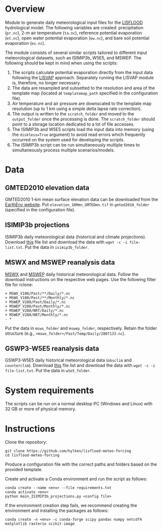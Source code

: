 # Overview

Module to generate daily meteorological input files for the [LISFLOOD](https://github.com/ec-jrc/lisflood-code) hydrological model. The following variables are created: precipitation (`pr.nc`), 2-m air temperature (`ta.nc`), reference potential evaporation (`et.nc`), open water potential evaporation (`ew.nc`), and bare soil potential evaporation (`es.nc`). 

The module consists of several similar scripts tailored to different input meteorological datasets, such as ISIMIP3b, W5E5, and MSWEP. The following should be kept in mind when using the scripts:
1. The scripts calculate potential evaporation directly from the input data following the [LISVAP](https://github.com/ec-jrc/lisflood-lisvap) approach. Separately running the LISVAP module is, therefore, no longer necessary. 
2. The data are resampled and subsetted to the resolution and area of the template map (located at `templatemap_path` specified in the configuration file).
3. Air temperature and air pressure are downscaled to the template map resolution (up to 1 km using a simple delta lapse rate correction). 
4. The output is written to the `scratch_folder` and moved to the `output_folder` once the processing is done. The `scratch_folder` should point to a storage location dedicated to a lot of file accesses.
5. The ISIMIP3b and W5E5 scripts load the input data into memory (using the `diskless=True` argument) to avoid read errors which frequently occurred on the system used for developing the scripts.
6. The ISIMIP3b script can be run simultaneously multiple times to simultaneously process multiple scenarios/models. 

# Data

## GMTED2010 elevation data

GMTED2010 1-km mean surface elevation data can be downloaded from the [EarthEnv website](
https://data.earthenv.org/topography/elevation_1KMmn_GMTEDmn.tif). Put `elevation_1KMmn_GMTEDmn.tif` in `gmted2010_folder` (specified in the configuration file).

## ISIMIP3b projections

ISIMIP3b daily meteorological data (historical and climate projections). Download [this](https://data.isimip.org/api/v1/datasets/filelist/?page=1&climate_scenario=ssp119&climate_scenario=ssp126&climate_scenario=ssp245&climate_scenario=ssp370&climate_scenario=ssp460&climate_scenario=ssp534-over&climate_scenario=ssp585&climate_scenario=historical&query=&ISIMIP3b=time_step&simulation_round=ISIMIP3b&time_step=daily) file list and download the data with `wget -c -i file-list.txt`. Put the data in `isimip3b_folder`.

## MSWX and MSWEP reanalysis data

[MSWX](http://www.gloh2o.org/mswx) and [MSWEP](http://www.gloh2o.org/mswep) daily historical meteorological data. Follow the download instructions on the respective web pages. Use the following filter file for rclone:
```
+ MSWX_V100/Past/**/Daily/*.nc
+ MSWX_V100/Past/**/Monthly/*.nc
+ MSWEP_V280/Past/Daily/*.nc
+ MSWEP_V280/Past/Monthly/*.nc
+ MSWEP_V280/NRT/Daily/*.nc
+ MSWEP_V280/NRT/Monthly/*.nc
- *
```
Put the data in `mswx_folder` and `mswep_folder`, respectively. Retain the folder structure (e.g., `<mswx_folder>/Past/Temp/Daily/2007133.nc`).

## GSWP3-W5E5 reanalysis data

GSWP3-W5E5 daily historical meteorological data (`obsclim` and `counterclim`). Download [this](https://data.isimip.org/api/v1/datasets/filelist/?page=1&tree=ISIMIP3a&InputData=climate&atmosphere=gswp3-w5e5&climate_scenario=counterclim&climate_scenario=obsclim&time_step=daily&climate_forcing=gswp3-w5e5) file list and download the data with `wget -c -i file-list.txt`. Put the data in `w5e5_folder`.

# System requirements

The scripts can be run on a normal desktop PC (Windows and Linux) with 32 GB or more of physical memory.

# Instructions

Clone the repository:
```
git clone https://github.com/hylken/lisflood-meteo-forcing
cd lisflood-meteo-forcing
```
Produce a configuration file with the correct paths and folders based on the provided template.

Create and activate a Conda environment and run the script as follows:
```
conda create --name <env> --file requirements.txt
conda activate <env>
python main_ISIMIP3b_projections.py <config file>
```
If the environment creation step fails, we recommend creating the environment and installing the packages as follows:
```
conda create -n <env> -c conda-forge scipy pandas numpy netcdf4 matplotlib rasterio scikit-image
```
